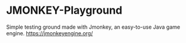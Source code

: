 # JMONKEY-Playground
Simple testing ground made with Jmonkey, an easy-to-use Java game engine. https://jmonkeyengine.org/
